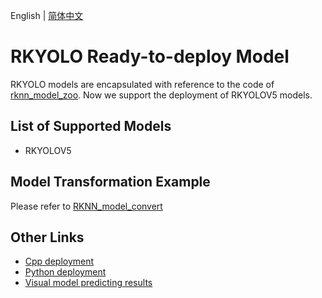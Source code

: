 English | [简体中文](README_CN.md)

# RKYOLO Ready-to-deploy Model

RKYOLO models are encapsulated with reference to the code of [rknn_model_zoo](https://github.com/airockchip/rknn_model_zoo/tree/main/models/CV/object_detection/yolo). Now we support the deployment of RKYOLOV5 models. 

## List of Supported Models

* RKYOLOV5

## Model Transformation Example

Please refer to [RKNN_model_convert](https://github.com/airockchip/rknn_model_zoo/tree/main/models/CV/object_detection/yolo/RKNN_model_convert)


## Other Links
- [Cpp deployment](./cpp)
- [Python deployment](./python)
- [Visual model predicting results](../../../../docs/api/vision_results/)

